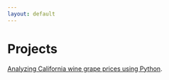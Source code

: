 ```yaml
---
layout: default
---
```


# Projects

[Analyzing California wine grape prices using Python](./grapes.html).


